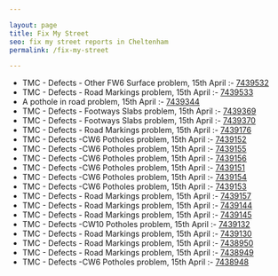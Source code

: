 ```yaml
---

layout: page
title: Fix My Street
seo: fix my street reports in Cheltenham
permalink: /fix-my-street

---
```


<!-- fix_marker starts -->

- TMC - Defects - Other FW6  Surface problem, 15th April :- [7439532](https://www.fixmystreet.com/report/7439532)
- TMC - Defects - Road Markings problem, 15th April :- [7439533](https://www.fixmystreet.com/report/7439533)
- A pothole in road problem, 15th April :- [7439344](https://www.fixmystreet.com/report/7439344)
- TMC - Defects - Footways Slabs problem, 15th April :- [7439369](https://www.fixmystreet.com/report/7439369)
- TMC - Defects - Footways Slabs problem, 15th April :- [7439370](https://www.fixmystreet.com/report/7439370)
- TMC - Defects - Road Markings problem, 15th April :- [7439176](https://www.fixmystreet.com/report/7439176)
- TMC - Defects -CW6 Potholes  problem, 15th April :- [7439152](https://www.fixmystreet.com/report/7439152)
- TMC - Defects -CW6 Potholes  problem, 15th April :- [7439155](https://www.fixmystreet.com/report/7439155)
- TMC - Defects -CW6 Potholes  problem, 15th April :- [7439156](https://www.fixmystreet.com/report/7439156)
- TMC - Defects -CW6 Potholes  problem, 15th April :- [7439151](https://www.fixmystreet.com/report/7439151)
- TMC - Defects -CW6 Potholes  problem, 15th April :- [7439154](https://www.fixmystreet.com/report/7439154)
- TMC - Defects -CW6 Potholes  problem, 15th April :- [7439153](https://www.fixmystreet.com/report/7439153)
- TMC - Defects - Road Markings problem, 15th April :- [7439157](https://www.fixmystreet.com/report/7439157)
- TMC - Defects - Road Markings problem, 15th April :- [7439144](https://www.fixmystreet.com/report/7439144)
- TMC - Defects - Road Markings problem, 15th April :- [7439145](https://www.fixmystreet.com/report/7439145)
- TMC - Defects -CW10 Potholes problem, 15th April :- [7439132](https://www.fixmystreet.com/report/7439132)
- TMC - Defects - Road Markings problem, 15th April :- [7439130](https://www.fixmystreet.com/report/7439130)
- TMC - Defects - Road Markings problem, 15th April :- [7438950](https://www.fixmystreet.com/report/7438950)
- TMC - Defects - Road Markings problem, 15th April :- [7438949](https://www.fixmystreet.com/report/7438949)
- TMC - Defects -CW6 Potholes  problem, 15th April :- [7438948](https://www.fixmystreet.com/report/7438948)

<!-- fix_marker ends -->